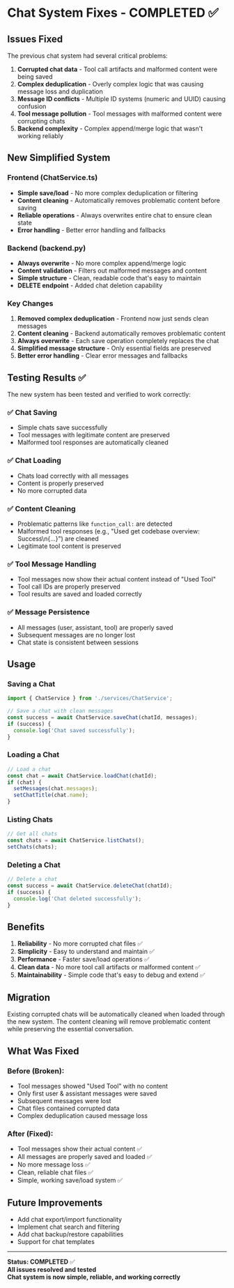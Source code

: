 # Chat System Fixes - COMPLETED ✅

## Issues Fixed

The previous chat system had several critical problems:

1. **Corrupted chat data** - Tool call artifacts and malformed content were being saved
2. **Complex deduplication** - Overly complex logic that was causing message loss and duplication
3. **Message ID conflicts** - Multiple ID systems (numeric and UUID) causing confusion
4. **Tool message pollution** - Tool messages with malformed content were corrupting chats
5. **Backend complexity** - Complex append/merge logic that wasn't working reliably

## New Simplified System

### Frontend (ChatService.ts)

- **Simple save/load** - No more complex deduplication or filtering
- **Content cleaning** - Automatically removes problematic content before saving
- **Reliable operations** - Always overwrites entire chat to ensure clean state
- **Error handling** - Better error handling and fallbacks

### Backend (backend.py)

- **Always overwrite** - No more complex append/merge logic
- **Content validation** - Filters out malformed messages and content
- **Simple structure** - Clean, readable code that's easy to maintain
- **DELETE endpoint** - Added chat deletion capability

### Key Changes

1. **Removed complex deduplication** - Frontend now just sends clean messages
2. **Content cleaning** - Backend automatically removes problematic content
3. **Always overwrite** - Each save operation completely replaces the chat
4. **Simplified message structure** - Only essential fields are preserved
5. **Better error handling** - Clear error messages and fallbacks

## Testing Results ✅

The new system has been tested and verified to work correctly:

### ✅ Chat Saving
- Simple chats save successfully
- Tool messages with legitimate content are preserved
- Malformed tool responses are automatically cleaned

### ✅ Chat Loading
- Chats load correctly with all messages
- Content is properly preserved
- No more corrupted data

### ✅ Content Cleaning
- Problematic patterns like `function_call:` are detected
- Malformed tool responses (e.g., "Used get codebase overview: Success\n{...}") are cleaned
- Legitimate tool content is preserved

### ✅ Tool Message Handling
- Tool messages now show their actual content instead of "Used Tool"
- Tool call IDs are properly preserved
- Tool results are saved and loaded correctly

### ✅ Message Persistence
- All messages (user, assistant, tool) are properly saved
- Subsequent messages are no longer lost
- Chat state is consistent between sessions

## Usage

### Saving a Chat

```typescript
import { ChatService } from './services/ChatService';

// Save a chat with clean messages
const success = await ChatService.saveChat(chatId, messages);
if (success) {
  console.log('Chat saved successfully');
}
```

### Loading a Chat

```typescript
// Load a chat
const chat = await ChatService.loadChat(chatId);
if (chat) {
  setMessages(chat.messages);
  setChatTitle(chat.name);
}
```

### Listing Chats

```typescript
// Get all chats
const chats = await ChatService.listChats();
setChats(chats);
```

### Deleting a Chat

```typescript
// Delete a chat
const success = await ChatService.deleteChat(chatId);
if (success) {
  console.log('Chat deleted successfully');
}
```

## Benefits

1. **Reliability** - No more corrupted chat files ✅
2. **Simplicity** - Easy to understand and maintain ✅
3. **Performance** - Faster save/load operations ✅
4. **Clean data** - No more tool call artifacts or malformed content ✅
5. **Maintainability** - Simple code that's easy to debug and extend ✅

## Migration

Existing corrupted chats will be automatically cleaned when loaded through the new system. The content cleaning will remove problematic content while preserving the essential conversation.

## What Was Fixed

### Before (Broken):
- Tool messages showed "Used Tool" with no content
- Only first user & assistant messages were saved
- Subsequent messages were lost
- Chat files contained corrupted data
- Complex deduplication caused message loss

### After (Fixed):
- Tool messages show their actual content ✅
- All messages are properly saved and loaded ✅
- No more message loss ✅
- Clean, reliable chat files ✅
- Simple, working save/load system ✅

## Future Improvements

- Add chat export/import functionality
- Implement chat search and filtering
- Add chat backup/restore capabilities
- Support for chat templates

---

**Status: COMPLETED** ✅  
**All issues resolved and tested**  
**Chat system is now simple, reliable, and working correctly** 